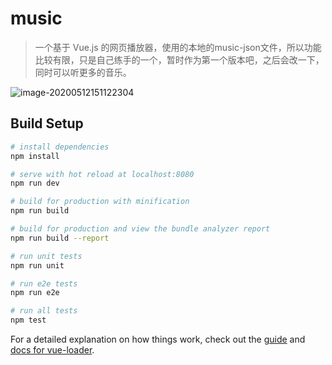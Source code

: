 # music

> 一个基于 Vue.js 的网页播放器，使用的本地的music-json文件，所以功能比较有限，只是自己练手的一个，暂时作为第一个版本吧，之后会改一下，同时可以听更多的音乐。

![image-20200512151122304](C:\Users\fujie\AppData\Roaming\Typora\typora-user-images\image-20200512151122304.png)

## Build Setup

``` bash
# install dependencies
npm install

# serve with hot reload at localhost:8080
npm run dev

# build for production with minification
npm run build

# build for production and view the bundle analyzer report
npm run build --report

# run unit tests
npm run unit

# run e2e tests
npm run e2e

# run all tests
npm test
```

For a detailed explanation on how things work, check out the [guide](http://vuejs-templates.github.io/webpack/) and [docs for vue-loader](http://vuejs.github.io/vue-loader).
